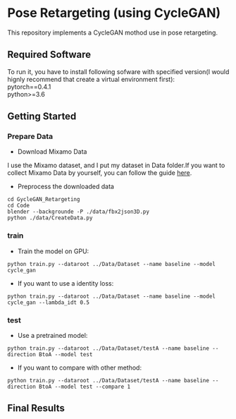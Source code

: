 # Pose Retargeting (using CycleGAN)
This repository implements a CycleGAN mothod use in pose retargeting.
## Required Software
To run it, you have to install following sofware with specified version(I would hignly recommend that create a virtual environment first):  
pytorch==0.4.1   
python>=3.6 

## Getting Started
### Prepare Data
- Download Mixamo Data

I use the Mixamo dataset, and I put my dataset in Data folder.If you want to collect Mixamo Data by yourself, you can follow the guide [here](https://github.com/ChrisWu1997/2D-Motion-Retargeting/blob/master/dataset/Guide%20For%20Downloading%20Mixamo%20Data.md).

- Preprocess the downloaded data
```
cd GycleGAN_Retargeting
cd Code
blender --backgrounde -P ./data/fbx2json3D.py
python ./data/CreateData.py
```

### train
- Train the model on GPU:
```
python train.py --dataroot ../Data/Dataset --name baseline --model cycle_gan
```

- If you want to use a identity loss:
```
python train.py --dataroot ../Data/Dataset --name baseline --model cycle_gan --lambda_idt 0.5
```

### test
- Use a pretrained model:
```
python train.py --dataroot ../Data/Dataset/testA --name baseline --direction BtoA --model test
```

- If you want to compare with other method:
```
python train.py --dataroot ../Data/Dataset/testA --name baseline --direction BtoA --model test --compare 1 
```

## Final Results
![]()


